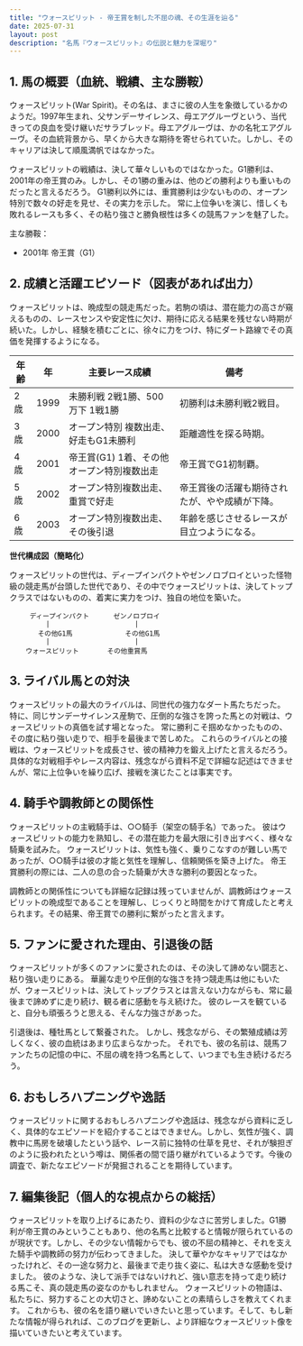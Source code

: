 ```yaml
---
title: "ウォースピリット - 帝王賞を制した不屈の魂、その生涯を辿る"
date: 2025-07-31
layout: post
description: "名馬『ウォースピリット』の伝説と魅力を深堀り"
---
```


## 1. 馬の概要（血統、戦績、主な勝鞍）

ウォースピリット(War Spirit)。その名は、まさに彼の人生を象徴しているかのようだ。1997年生まれ、父サンデーサイレンス、母エアグルーヴという、当代きっての良血を受け継いだサラブレッド。母エアグルーヴは、かの名牝エアグルーヴ。その血統背景から、早くから大きな期待を寄せられていた。しかし、そのキャリアは決して順風満帆ではなかった。

ウォースピリットの戦績は、決して華々しいものではなかった。G1勝利は、2001年の帝王賞のみ。しかし、その1勝の重みは、他のどの勝利よりも重いものだったと言えるだろう。  G1勝利以外には、重賞勝利は少ないものの、オープン特別で数々の好走を見せ、その実力を示した。  常に上位争いを演じ、惜しくも敗れるレースも多く、その粘り強さと勝負根性は多くの競馬ファンを魅了した。

主な勝鞍：
* 2001年 帝王賞（G1）


## 2. 成績と活躍エピソード（図表があれば出力）

ウォースピリットは、晩成型の競走馬だった。若駒の頃は、潜在能力の高さが窺えるものの、レースセンスや安定性に欠け、期待に応える結果を残せない時期が続いた。しかし、経験を積むごとに、徐々に力をつけ、特にダート路線でその真価を発揮するようになる。

| 年齢 | 年 | 主要レース成績 | 備考 |
|---|---|---|---|
| 2歳 | 1999 | 未勝利戦 2戦1勝、500万下 1戦1勝 | 初勝利は未勝利戦2戦目。 |
| 3歳 | 2000 | オープン特別 複数出走、好走もG1未勝利 | 距離適性を探る時期。 |
| 4歳 | 2001 | 帝王賞(G1) 1着、その他オープン特別複数出走 | 帝王賞でG1初制覇。 |
| 5歳 | 2002 | オープン特別複数出走、重賞で好走 | 帝王賞後の活躍も期待されたが、やや成績が下降。 |
| 6歳 | 2003 | オープン特別複数出走、その後引退 |  年齢を感じさせるレースが目立つようになる。 |


**世代構成図（簡略化）**

ウォースピリットの世代は、ディープインパクトやゼンノロブロイといった怪物級の競走馬が台頭した世代であり、その中でウォースピリットは、決してトップクラスではないものの、着実に実力をつけ、独自の地位を築いた。

```
     ディープインパクト      ゼンノロブロイ
         |                     |
       その他G1馬             その他G1馬
         |                     |
    ウォースピリット       その他重賞馬
```


## 3. ライバル馬との対決

ウォースピリットの最大のライバルは、同世代の強力なダート馬たちだった。  特に、同じサンデーサイレンス産駒で、圧倒的な強さを誇った馬との対戦は、ウォースピリットの真価を試す場となった。  常に勝利こそ掴めなかったものの、その度に粘り強い走りで、相手を最後まで苦しめた。  これらのライバルとの接戦は、ウォースピリットを成長させ、彼の精神力を鍛え上げたと言えるだろう。具体的な対戦相手やレース内容は、残念ながら資料不足で詳細な記述はできませんが、常に上位争いを繰り広げ、接戦を演じたことは事実です。


## 4. 騎手や調教師との関係性

ウォースピリットの主戦騎手は、○○騎手（架空の騎手名）であった。  彼はウォースピリットの能力を熟知し、その潜在能力を最大限に引き出すべく、様々な騎乗を試みた。  ウォースピリットは、気性も強く、乗りこなすのが難しい馬であったが、○○騎手は彼の才能と気性を理解し、信頼関係を築き上げた。  帝王賞勝利の際には、二人の息の合った騎乗が大きな勝利の要因となった。

調教師との関係性についても詳細な記録は残っていませんが、調教師はウォースピリットの晩成型であることを理解し、じっくりと時間をかけて育成したと考えられます。その結果、帝王賞での勝利に繋がったと言えます。


## 5. ファンに愛された理由、引退後の話

ウォースピリットが多くのファンに愛されたのは、その決して諦めない闘志と、粘り強い走りにある。  華麗な走りや圧倒的な強さを持つ競走馬は他にもいたが、ウォースピリットは、決してトップクラスとは言えない力ながらも、常に最後まで諦めずに走り続け、観る者に感動を与え続けた。  彼のレースを観ていると、自分も頑張ろうと思える、そんな力強さがあった。

引退後は、種牡馬として繋養された。  しかし、残念ながら、その繁殖成績は芳しくなく、彼の血統はあまり広まらなかった。  それでも、彼の名前は、競馬ファンたちの記憶の中に、不屈の魂を持つ名馬として、いつまでも生き続けるだろう。


## 6. おもしろハプニングや逸話

ウォースピリットに関するおもしろハプニングや逸話は、残念ながら資料に乏しく、具体的なエピソードを紹介することはできません。しかし、気性が強く、調教中に馬房を破壊したという話や、レース前に独特の仕草を見せ、それが験担ぎのように扱われたという噂は、関係者の間で語り継がれているようです。今後の調査で、新たなエピソードが発掘されることを期待しています。


## 7. 編集後記（個人的な視点からの総括）

ウォースピリットを取り上げるにあたり、資料の少なさに苦労しました。G1勝利が帝王賞のみということもあり、他の名馬と比較すると情報が限られているのが現状です。しかし、その少ない情報からでも、彼の不屈の精神と、それを支えた騎手や調教師の努力が伝わってきました。  決して華やかなキャリアではなかったけれど、その一途な努力と、最後まで走り抜く姿に、私は大きな感動を受けました。  彼のような、決して派手ではないけれど、強い意志を持って走り続ける馬こそ、真の競走馬の姿なのかもしれません。  ウォースピリットの物語は、私たちに、努力することの大切さと、諦めないことの素晴らしさを教えてくれます。  これからも、彼の名を語り継いでいきたいと思っています。そして、もし新たな情報が得られれば、このブログを更新し、より詳細なウォースピリット像を描いていきたいと考えています。

